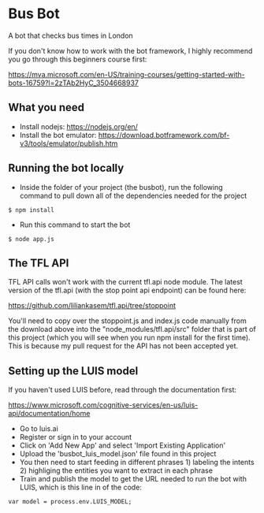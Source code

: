 # Bus Bot
A bot that checks bus times in London

If you don't know how to work with the bot framework, I highly recommend you go through this beginners course first: 

https://mva.microsoft.com/en-US/training-courses/getting-started-with-bots-16759?l=2zTAb2HyC_3504668937

## What you need

* Install nodejs: https://nodejs.org/en/
* Install the bot emulator: https://download.botframework.com/bf-v3/tools/emulator/publish.htm

## Running the bot locally

* Inside the folder of your project (the busbot), run the following command to pull down all of the dependencies needed for the project
```
$ npm install
```
* Run this command to start the bot
```
$ node app.js
```
## The TFL API

TFL API calls won't work with the current tfl.api node module. The latest version of the tfl.api (with the stop point api endpoint) can be found here:

https://github.com/liliankasem/tfl.api/tree/stoppoint

You'll need to copy over the stoppoint.js and index.js code manually from the download above into the "node_modules/tfl.api/src" folder that is part of this project (which you will see when you run npm install for the first time). This is because my pull request for the API has not been accepted yet.

## Setting up the LUIS model

If you haven't used LUIS before, read through the documentation first: 

https://www.microsoft.com/cognitive-services/en-us/luis-api/documentation/home

* Go to luis.ai
* Register or sign in to your account
* Click on 'Add New App' and select 'Import Existing Application'
* Upload the 'busbot_luis_model.json' file found in this project
* You then need to start feeding in different phrases 1) labeling the intents 2) highliging the entities you want to extract in each phrase
* Train and publish the model to get the URL needed to run the bot with LUIS, which is this line in of the code:
```
var model = process.env.LUIS_MODEL;
```

